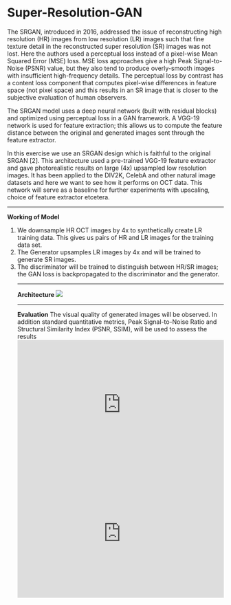 # Super-Resolution-GAN
The SRGAN, introduced in 2016, addressed the issue of reconstructing high resolution (HR) images from low resolution (LR) images such that fine texture detail in the reconstructed super resolution (SR) images was not lost. Here the authors used a perceptual loss instead of a pixel-wise Mean Squared Error (MSE) loss. MSE loss approaches give a high Peak Signal-to-Noise (PSNR) value, but they also tend to produce overly-smooth images with insufficient high-frequency details. The perceptual loss by contrast has a content loss component that computes pixel-wise differences in feature space (not pixel space) and this results in an SR image that is closer to the subjective evaluation of human observers.

The SRGAN model uses a deep neural network (built with residual blocks) and optimized using perceptual loss in a GAN framework. A VGG-19 network is used for feature extraction; this allows us to compute the feature distance between the original and generated images sent through the feature extractor.

In this exercise we use an SRGAN design which is faithful to the original SRGAN [2]. This architecture used a pre-trained VGG-19 feature extractor and gave photorealistic results on large (4x) upsampled low resolution images. It has been applied to the DIV2K, CelebA and other natural image datasets and here we want to see how it performs on OCT data. This network will serve as a baseline for further experiments with upscaling, choice of feature extractor etcetera.

<hr>
<b>Working of Model</b>
<ol type="1">
  <li>We downsample HR OCT images by 4x to synthetically create LR training data. This gives us pairs of HR and LR images for the training data set.</li>
  <li>The Generator upsamples LR images by 4x and will be trained to generate SR images.</li>
  <li>The discriminator will be trained to distinguish between HR/SR images; the GAN loss is backpropagated to the discriminator and the generator.</li>

<hr>
<b>Architecture</b>
<img src="https://paperswithcode.com/media/methods/Screen_Shot_2020-07-19_at_11.13.45_AM_zsF2pa7.png"/>

<hr>
<b>Evaluation</b>
The visual quality of generated images will be observed. In addition standard quantitative metrics, Peak Signal-to-Noise Ratio and Structural Similarity Index (PSNR, SSIM), will be used to assess the results

<iframe src="https://www.kaggle.com/embed/shir0mani/enhancing-oct-image-resolution-with-srgan?cellId=14&cellIds=14&kernelSessionId=44502913" height="300" style="margin: 0 auto; width: 100%; max-width: 950px;" frameborder="0" scrolling="auto" title="Enhancing OCT image resolution with SRGAN "></iframe>
<iframe src="https://www.kaggle.com/embed/shir0mani/enhancing-oct-image-resolution-with-srgan?cellId=14&cellIds=17&kernelSessionId=44502913" height="300" style="margin: 0 auto; width: 100%; max-width: 950px;" frameborder="0" scrolling="auto" title="Enhancing OCT image resolution with SRGAN "></iframe>
